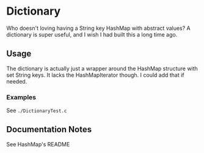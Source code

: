 # Dictionary
Who doesn't loving having a String key HashMap with abstract values? A dictionary is super useful, and I wish I had built this a long time ago.

## Usage
The dictionary is actually just a wrapper around the HashMap structure with set String keys. It lacks the HashMapIterator though. I could add that if needed.

### Examples
See `./DictionaryTest.c`

## Documentation Notes
See HashMap's README